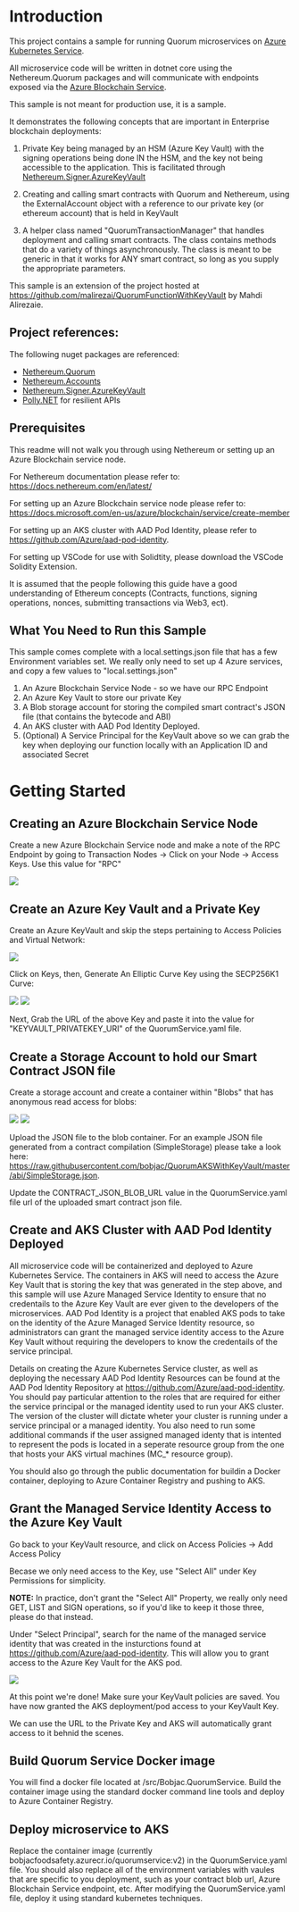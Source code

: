 # Introduction 
This project contains a sample for running Quorum microservices on [Azure Kubernetes Service](https://docs.microsoft.com/en-us/azure/aks/intro-kubernetes).

All microservice code will be written in dotnet core using the Nethereum.Quorum packages and will communicate with endpoints exposed via the [Azure Blockchain Service](https://azure.microsoft.com/en-ca/services/blockchain-service/).

This sample is not meant for production use, it is a sample.

It demonstrates the following concepts that are important in Enterprise blockchain deployments:
1. Private Key being managed by an HSM (Azure Key Vault) with the signing operations being done IN the HSM, and the key not being accessible to the application. This is facilitated through [Nethereum.Signer.AzureKeyVault](https://www.nuget.org/packages/Nethereum.Signer.AzureKeyVault/)

2. Creating and calling smart contracts with Quorum and Nethereum, using the ExternalAccount object with a reference to our private key (or ethereum account) that is held in KeyVault

3. A helper class named "QuorumTransactionManager" that handles deployment and calling smart contracts. The class contains methods that do a variety of things asynchronously. The class is meant to be generic in that it works for ANY smart contract, so long as you supply the appropriate parameters.

This sample is an extension of the project hosted at https://github.com/malirezai/QuorumFunctionWithKeyVault by Mahdi Alirezaie.

## Project references:

The following nuget packages are referenced: 

- [Nethereum.Quorum](https://www.nuget.org/packages/Nethereum.Quorum/)
- [Nethereum.Accounts](https://www.nuget.org/packages/Nethereum.Accounts/)
- [Nethereum.Signer.AzureKeyVault](https://www.nuget.org/packages/Nethereum.Signer.AzureKeyVault/)
- [Polly.NET](https://www.nuget.org/packages/Polly/) for resilient APIs

## Prerequisites

This readme will not walk you through using Nethereum or setting up an Azure Blockchain service node. 

For Nethereum documentation please refer to: https://docs.nethereum.com/en/latest/

For setting up an Azure Blockchain service node please refer to: https://docs.microsoft.com/en-us/azure/blockchain/service/create-member

For setting up an AKS cluster with AAD Pod Identity, please refer to https://github.com/Azure/aad-pod-identity.

For setting up VSCode for use with Solidtity, please download the VSCode Solidity Extension.

It is assumed that the people following this guide have a good understanding of Ethereum concepts (Contracts, functions, signing operations, nonces, submitting transactions via Web3, ect).

## What You Need to Run this Sample

This sample comes complete with a local.settings.json file that has a few Environment variables set. We really only need to set up 4 Azure services, and copy a few values to "local.settings.json"

1. An Azure Blockchain Service Node - so we have our RPC Endpoint
2. An Azure Key Vault to store our private Key 
3. A Blob storage account for storing the compiled smart contract's JSON file (that contains the bytecode and ABI)
4. An AKS cluster with AAD Pod Identity Deployed.
5. (Optional) A Service Principal for the KeyVault above so we can grab the key when deploying our function locally with an Application ID and associated Secret

# Getting Started

## Creating an Azure Blockchain Service Node 

Create a new Azure Blockchain Service node and make a note of the RPC Endpoint by going to Transaction Nodes -> Click on your Node -> Access Keys. Use this value for "RPC"

![](img/abs.png)

## Create an Azure Key Vault and a Private Key

Create an Azure KeyVault and skip the steps pertaining to Access Policies and Virtual Network: 

![](img/kv1.png)

Click on Keys, then, Generate An Elliptic Curve Key using the SECP256K1 Curve:

![](img/kv2.png)
![](img/kv3.png)

Next, Grab the URL of the above Key and paste it into the value for "KEYVAULT_PRIVATEKEY_URI" of the QuorumService.yaml file.

## Create a Storage Account to hold our Smart Contract JSON file

Create a storage account and create a container within "Blobs" that has anonymous read access for blobs:

![](img/blob1.png)
![](img/blob2.png)

Upload the JSON file to the blob container. For an example JSON file generated from a contract compilation (SimpleStorage) please take a look here: https://raw.githubusercontent.com/bobjac/QuorumAKSWithKeyVault/master/abi/SimpleStorage.json.

Update the CONTRACT_JSON_BLOB_URL value in the QuorumService.yaml file url of the uploaded smart contract json file.

## Create and AKS Cluster with AAD Pod Identity Deployed

All microservice code will be containerized and deployed to Azure Kubernetes Service. The containers in AKS will need to access the Azure Key Vault that is storing the key that was generated in the step above, and this sample will use Azure Managed Service Identity to ensure that no credentails to the Azure Key Vault are ever given to the developers of the microservices. AAD Pod Identity is a project that enabled AKS pods to take on the identity of the Azure Managed Service Identity resource, so administrators can grant the managed service identity access to the Azure Key Vault without requiring the developers to know the credentails of the service principal.

Details on creating the Azure Kubernetes Service cluster, as well as deploying the necessary AAD Pod Identity Resources can be found at the AAD Pod Identity Repository at https://github.com/Azure/aad-pod-identity. You should pay particular attention to the roles that are required for either the service principal or the managed identity used to run your AKS cluster. The version of the cluster will dictate wheter your cluster is running under a service principal or a managed identity. You also need to run some additional commands if the user assigned managed identy that is intented to represent the pods is located in a seperate resource group from the one that hosts your AKS virtual machines (MC_* resource group).

You should also go through the public documentation for buildin a Docker container, deploying to Azure Container Registry and pushing to AKS.

## Grant the Managed Service Identity Access to the Azure Key Vault

Go back to your KeyVault resource, and click on Access Policies -> Add Access Policy

Becase we only need access to the Key, use "Select All" under Key Permissions for simplicity. 

**NOTE:** In practice, don't grant the "Select All" Property, we really only need GET, LIST and SIGN operations, so if you'd like to keep it those three, please do that instead. 

Under "Select Principal", search for the name of the managed service identity that was created in the insturctions found at https://github.com/Azure/aad-pod-identity. This will allow you to grant access to the Azure Key Vault for the AKS pod.

![](img/kv4.png)

At this point we're done! Make sure your KeyVault policies are saved. You have now granted the AKS deployment/pod access to your KeyVault Key. 

We can use the URL to the Private Key and AKS will automatically grant access to it behnid the scenes. 

## Build Quorum Service Docker image

You will find a docker file located at /src/Bobjac.QuorumService. Build the container image using the standard docker command line tools and deploy to Azure Container Registry.  

## Deploy microservice to AKS

Replace the container image (currently bobjacfoodsafety.azurecr.io/quorumservice:v2) in the QuorumService.yaml file. You should also replace all of the environment variables with vaules that are specific to you deployment, such as your contract blob url, Azure Blockchain Service endpoint, etc.  After modifying the QuorumService.yaml file, deploy it using standard kubernetes techniques.
